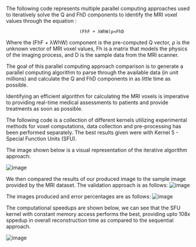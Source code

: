 The following code represents multiple parallel computing approaches used to iteratively solve the Q and FhD components to identify the MRI voxel values through the equation :

                                (FhF + λWhW)ρ=FhD

Where the (FhF + λWhW) component is the pre-computed Q vector, ρ is the unknown vector of MRI voxel values, Fh is a matrix that models the physics of the imaging process, and D is the sample data from the MRI scanner.

The goal of this parallel computing approach comparison is to generate a parallel computing algorithm to parse through the available data (in unit millions) and calculate the Q and FhD components in as little time as possible. 

Identifying an efficient algorithm for calculating the MRI voxels is imperative to providing real-time medical assessments to patients and provide treatments as soon as possible.

The following code is a collection of different kernels utilizing experimental methods for voxel computations, data collection and pre-processing has been performed separately. The best results given were with Kernel 5 - Special Function Units (SFU).

The image shown below is a visual representation of the iterative algorithm approach:

![image](https://user-images.githubusercontent.com/80390906/231824788-ce4db252-bfd0-4d6c-ad5f-52f547653d2c.png)

We then compared the results of our produced image to the sample image provided by the MRI dataset.
The validation approach is as follows:
![image](https://user-images.githubusercontent.com/80390906/231825479-6a5f748f-1725-4a3f-b7a5-7fdd4d1b68b8.png)

The images produced and error percentages are as follows:
![image](https://user-images.githubusercontent.com/80390906/231824622-0d9e96e4-4edb-4a45-93d1-e787b43ddb9a.png)

The computational speedups are shown below, we can see that the SFU kernel with constant memory access performs the best, providing upto 108x sppedup in overall reconstruction time as compared to the sequential approach.

![image](https://user-images.githubusercontent.com/80390906/231826201-6da7e010-aced-4f3d-9489-50a6ae18468f.png)

